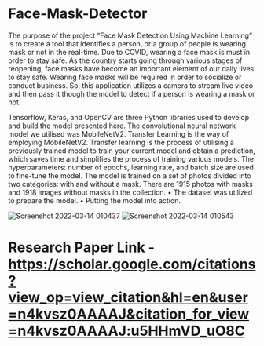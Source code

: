 # Face-Mask-Detector
The purpose of the project “Face Mask Detection Using Machine Learning” is to  create a tool that identifies a person, or a group of people is wearing mask or not in the real-time. Due to COVID, wearing a face mask is must in  order to stay safe. As the country starts going through various stages of  reopening, face masks have become an important element of our daily lives to  stay safe. Wearing face masks will be required in order to socialize or conduct  business. So, this application utilizes a camera to stream live video and then pass it though the model to detect if a person is wearing a mask or not.

Tensorflow, Keras, and OpenCV are three Python libraries used to develop and build the model presented here. The convolutional neural network model we utilised was MobileNetV2. Transfer Learning is the way of employing MobileNetV2. Transfer learning is the process of utilising a previously trained model to train your current model and obtain a prediction, which saves time and simplifies the process of training various models. The hyperparameters: number of epochs, learning rate, and batch size are used to fine-tune the model. The model is trained on a set of photos divided into two categories: with and without a mask. There are 1915 photos with masks and 1918 images without masks in the collection.
• The dataset was utilized to prepare the model.
• Putting the model into action.

![Screenshot 2022-03-14 010437](https://user-images.githubusercontent.com/25551233/224432493-b14072c6-c3f8-4522-9e46-b8cc411ab2a0.jpg)
![Screenshot 2022-03-14 010543](https://user-images.githubusercontent.com/25551233/224432544-41ac206f-8506-4a60-9966-43e6155bc7e5.jpg)

# Research Paper Link - https://scholar.google.com/citations?view_op=view_citation&hl=en&user=n4kvsz0AAAAJ&citation_for_view=n4kvsz0AAAAJ:u5HHmVD_uO8C
